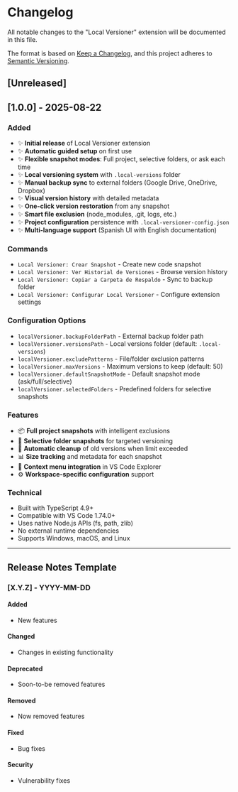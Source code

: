 # Changelog

All notable changes to the "Local Versioner" extension will be documented in this file.

The format is based on [Keep a Changelog](https://keepachangelog.com/en/1.0.0/),
and this project adheres to [Semantic Versioning](https://semver.org/spec/v2.0.0.html).

## [Unreleased]

## [1.0.0] - 2025-08-22

### Added
- ✨ **Initial release** of Local Versioner extension
- ✨ **Automatic guided setup** on first use
- ✨ **Flexible snapshot modes**: Full project, selective folders, or ask each time
- ✨ **Local versioning system** with `.local-versions` folder
- ✨ **Manual backup sync** to external folders (Google Drive, OneDrive, Dropbox)
- ✨ **Visual version history** with detailed metadata
- ✨ **One-click version restoration** from any snapshot
- ✨ **Smart file exclusion** (node_modules, .git, logs, etc.)
- ✨ **Project configuration** persistence with `.local-versioner-config.json`
- ✨ **Multi-language support** (Spanish UI with English documentation)

### Commands
- `Local Versioner: Crear Snapshot` - Create new code snapshot
- `Local Versioner: Ver Historial de Versiones` - Browse version history
- `Local Versioner: Copiar a Carpeta de Respaldo` - Sync to backup folder
- `Local Versioner: Configurar Local Versioner` - Configure extension settings

### Configuration Options
- `localVersioner.backupFolderPath` - External backup folder path
- `localVersioner.versionsPath` - Local versions folder (default: `.local-versions`)
- `localVersioner.excludePatterns` - File/folder exclusion patterns
- `localVersioner.maxVersions` - Maximum versions to keep (default: 50)
- `localVersioner.defaultSnapshotMode` - Default snapshot mode (ask/full/selective)
- `localVersioner.selectedFolders` - Predefined folders for selective snapshots

### Features
- 📦 **Full project snapshots** with intelligent exclusions
- 📁 **Selective folder snapshots** for targeted versioning
- 🔄 **Automatic cleanup** of old versions when limit exceeded
- 📊 **Size tracking** and metadata for each snapshot
- 🎯 **Context menu integration** in VS Code Explorer
- ⚙️ **Workspace-specific configuration** support

### Technical
- Built with TypeScript 4.9+
- Compatible with VS Code 1.74.0+
- Uses native Node.js APIs (fs, path, zlib)
- No external runtime dependencies
- Supports Windows, macOS, and Linux

---

## Release Notes Template

### [X.Y.Z] - YYYY-MM-DD

#### Added
- New features

#### Changed
- Changes in existing functionality

#### Deprecated
- Soon-to-be removed features

#### Removed
- Now removed features

#### Fixed
- Bug fixes

#### Security
- Vulnerability fixes